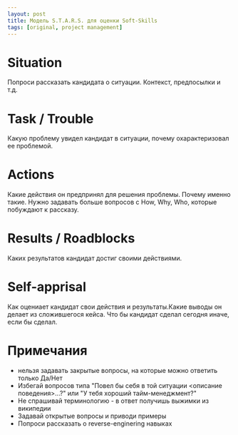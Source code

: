 ```yaml
---
layout: post
title: Модель S.T.A.R.S. для оценки Soft-Skills
tags: [original, project management]
---
```


# Situation
Попроси рассказать кандидата о ситуации. Контекст, предпосылки и т.д.

# Task / Trouble
Какую проблему увидел кандидат в ситуации, почему охарактеризовал ее проблемой.

# Actions
Какие действия он предпринял для решения проблемы. Почему именно такие. Нужно задавать больше вопросов с How, Why, Who, которые побуждают к рассказу.

# Results / Roadblocks
Каких результатов кандидат достиг своими действиями.

# Self-apprisal
Как оцениает кандидат свои действия и результаты.Какие выводы он делает из сложившегося кейса. Что бы кандидат сделал сегодня иначе, если бы сделал.

# Примечания
- нельзя задавать закрытые вопросы, на которые можно ответить только Да/Нет
- Избегай вопросов типа "Повел бы себя в той ситуации <описание поведения>...?" или "У тебя хороший тайм-менеджмент?"
- Не спрашивай терминологию - в ответ получишь выжимки из википедии
- Задавай открытые вопросы и приводи примеры
- Попроси рассказать о reverse-enginering навыках
